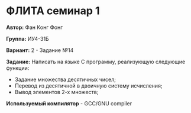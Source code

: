 # ФЛИТА семинар 1
__Автор:__ Фан Конг Фонг 

__Группа:__ ИУ4-31Б

__Вариант:__ 2 - Задание №14

__Задание:__ Написать на языке С программу, реализующую следующие функции:
-	Задание множества десятичных чисел;
-	Перевод из десятичной в двоичную систему исчисления;
-	Вывод элементов 2-х множеств;


__Используемый компилятор__ - GCC/GNU compiler
